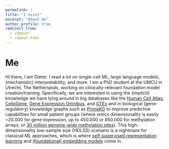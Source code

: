 ```yaml
---
permalink: /
title: "I exist"
excerpt: "About me"
author_profile: true
redirect_from: 
  - /about/
  - /about.html
---
```


# Me

Hi there, I am Dieter. I read a lot on single-cell ML, large language models, (mechanistic) interpretability, and more. I am a PhD student at the UMCU in Utrecht, The Netherlands, working on clinically-relevant foundation model creation/training. Specifically, we are interested in using the (implicit) knowledge we have lying around in big databases like the [Human Cell Atlas](https://www.humancellatlas.org/), [CellxGene](https://cellxgene.cziscience.com/), [Gene Expression Omnibus](https://www.ncbi.nlm.nih.gov/geo/), and [GTEx](https://www.gtexportal.org/home/) and in biological (gene-regulatory) knowledge graphs such as [PrimeKG](https://www.nature.com/articles/s41597-023-01960-3)
to improve predictive capabilities for small patient groups (where omics dimensionality is easily ~20.000 for gene expression, up to 450.000 or 850.000 for methylation arrays, or [30 million genome-wide methylation sites](https://www.nature.com/articles/s41586-022-05580-6)). This high-dimensionality low-sample size (HDLSS) scenario is a nightmare for classical ML approaches, which is where [self-supervised representation learning](https://ieeexplore.ieee.org/stamp/stamp.jsp?tp=&arnumber=9770283) and [(foundational) embedding models](https://github.com/apeterswu/Awesome-Bio-Foundation-Models/blob/main/README.md) come in. 
